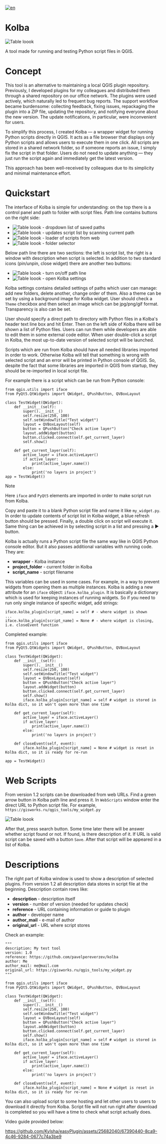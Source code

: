 [![en](https://img.shields.io/badge/lang-ru-red.svg)](https://github.com/pavelpereverzev/kolba/blob/main/README.ru.md) 

# Kolba
![Table loook](https://gisworks.ru/qgis_tools/img/kolba.png)

A tool made for running and testing Python script files in QGIS. 

# Concept

This tool is an alternative to maintaining a local QGIS plugin repository. Previously, I developed plugins for my colleagues and distributed them through a shared repository on our office network. The plugins were used actively, which naturally led to frequent bug reports. The support workflow became burdensome: collecting feedback, fixing issues, repackaging the plugin into a ZIP file, updating the repository, and notifying everyone about the new version. The update notifications, in particular, were inconvenient for users.

To simplify this process, I created Kolba — a wrapper widget for running Python scripts directly in QGIS. It acts as a file browser that displays only Python scripts and allows users to execute them in one click. All scripts are stored in a shared network folder, so if someone reports an issue, I simply fix the script in that folder. Users do not need to update anything — they just run the script again and immediately get the latest version.

This approach has been well-received by colleagues due to its simplicity and minimal maintenance effort.

# Quickstart

The interface of Kolba is simple for understanding: on the top there is a control panel and path to folder with script files. 
Path line contains buttons on the right side:
* ![Table loook](https://gisworks.ru/qgis_tools/img/line_dropdown.png) - dropdown list of saved paths
* ![Table loook](https://gisworks.ru/qgis_tools/img/line_refresh.png) - updates script list by scanning current path 
* ![Table loook](https://gisworks.ru/qgis_tools/img/line_webscript.png) - loader of scripts from web
* ![Table loook](https://gisworks.ru/qgis_tools/img/line_folder_select.png) - folder selector

Below path line there are two sections: the left is script list, the right is a window with description when script is selected.
In addition to two standard icons (pin/unpin, close widget) there are another two buttons:

* ![Table loook](https://gisworks.ru/qgis_tools/img/icon_folder_on.png) - turn on/off path line
* ![Table loook](https://gisworks.ru/qgis_tools/img/path_list.png) - open Kolba settings

Kolba settings contains detailed settings of paths which user can manage: add new folders, delete another, change order of them. 
Also a theme can be set by using a background image for Kolba widget. User should check a `Theme` checkbox and then select an image which can be jpg/png/gif format. Transparency is also can be set.

User should specify a direct path to directory with Python files in a Kolba's header text line box and hit Enter. Then on the left side of Kolba there will be shown a list of Python files. Users can run them while developers are able to edit them in some external code editor. When user double-click a script in Kolba, the most up-to-date version of selected script will be launched. 

Scripts which are run from Kolba should have all needed libraries imported in order to work. Otherwise Kolba will tell that something is wrong with selected script and an error will be printed in Python console of QGIS. So, despite the fact that some libraries are imported in QGIS from startup, they should be re-imported in local script file. 

For example there is a script which can be run from Python console:

```
from qgis.utils import iface
from PyQt5.QtWidgets import QWidget, QPushButton, QVBoxLayout

class TestWidget(QWidget):
    def __init__(self):
        super().__init__()
        self.resize(250, 100)
        self.setWindowTitle("Test widget")
        layout = QVBoxLayout(self)
        button = QPushButton("Check active layer")
        layout.addWidget(button)
        button.clicked.connect(self.get_current_layer)
        self.show()

    def get_current_layer(self):
        active_layer = iface.activeLayer()
        if active_layer:
            print(active_layer.name())
        else:
            print('no layers in project')
app = TestWidget()
```
>[!NOTE]
> Here `iface` and `PyQt5` elements are imported in order to make script run from Kolba.

Copy and paste it to a blank Python script file and name it like `my_widget.py`. In order to update contents of script list in Kolba widget, a blue refresh button should be pressed. Finally, a double click on script will execute it. Same thing can be achieved in by selecting script in a list and pressing a ▶︎ button.

Kolba is actually runs a Python script file the same way like in QGIS Python console editor. But it also passes additional variables with running code. They are:
* **wrapper** - Kolba instance
* **project_folder** - current folder in Kolba
* **script_name** - script filename

This variables can be used in some cases. 
For example, in a way to prevent widgets from opening them as multiple instances. Kolba is adding a new attribute for an `iface` object: `iface.kolba_plugin`. It is basically a dictionary which is used for keeping instances of running widgets. 
So if you need to run only single instance of specific widget, add strings:

```
iface.kolba_plugin[script_name] = self # - where widget is shown
...
iface.kolba_plugin[script_name] = None # - where widget is closing, i.e. closeEvent function
```

Completed example:
```
from qgis.utils import iface
from PyQt5.QtWidgets import QWidget, QPushButton, QVBoxLayout

class TestWidget(QWidget):
    def __init__(self):
        super().__init__()
        self.resize(250, 100)
        self.setWindowTitle("Test widget")
        layout = QVBoxLayout(self)
        button = QPushButton("Check active layer")
        layout.addWidget(button)
        button.clicked.connect(self.get_current_layer)
        self.show()
        iface.kolba_plugin[script_name] = self # widget is stored in Kolba dict, so it won't open more than one time

    def get_current_layer(self):
        active_layer = iface.activeLayer()
        if active_layer:
            print(active_layer.name())
        else:
            print('no layers in project')

    def closeEvent(self, event):
        iface.kolba_plugin[script_name] = None # widget is reset in Kolba dict, so it is ready for re-run

app = TestWidget()
```

# Web Scripts

From version 1.2 scripts can be downloaded from web URLs. Find a green arrow button in Kolba path line and press it.
In `WebScripts` window enter the direct URL to Python script file. 
For example, `https://gisworks.ru/qgis_tools/my_widget.py`

![Table loook](https://gisworks.ru/qgis_tools/img/kolba_webscript.png)

After that, press search button. Some time later there will be answer whether script found or not. If found, is there description of it.
If URL is valid script can be saved with a button `Save`. After that script will be appeared in a list of Kolba.

# Descriptions

The right part of Kolba window is used to show a description of selected plugins. 
From version 1.2 all description data stores in script file at the beginning.
Description contain rows like:
* **description** - description itself
* **version** - number of version (needed for updates check)
* **reference** - URL containing information or guide to plugin
* **author** - developer name
* **author_mail** - e-mail of author
* **original_url** - URL where script stores

Check an example:
```
"""
description: My test tool
version: 1.0
reference: https://github.com/pavelpereverzev/kolba
author: Me
author_mail: me@mail.com
original_url: https://gisworks.ru/qgis_tools/my_widget.py
"""

from qgis.utils import iface
from PyQt5.QtWidgets import QWidget, QPushButton, QVBoxLayout

class TestWidget(QWidget):
    def __init__(self):
        super().__init__()
        self.resize(250, 100)
        self.setWindowTitle("Test widget")
        layout = QVBoxLayout(self)
        button = QPushButton("Check active layer")
        layout.addWidget(button)
        button.clicked.connect(self.get_current_layer)
        self.show()
        iface.kolba_plugin[script_name] = self # widget is stored in Kolba dict, so it won't open more than one time

    def get_current_layer(self):
        active_layer = iface.activeLayer()
        if active_layer:
            print(active_layer.name())
        else:
            print('no layers in project')

    def closeEvent(self, event):
        iface.kolba_plugin[script_name] = None # widget is reset in Kolba dict, so it is ready for re-run
```

You can also upload script to some hosting and let other users to users to download it directly from Kolba.
Script file will not run right after download is completed so you will have a time to check what script actually does.


Video guide provided below:

https://github.com/Kylsha/easyPlugin/assets/25682040/67390440-8ca9-4c46-9284-0677c74a3be9

